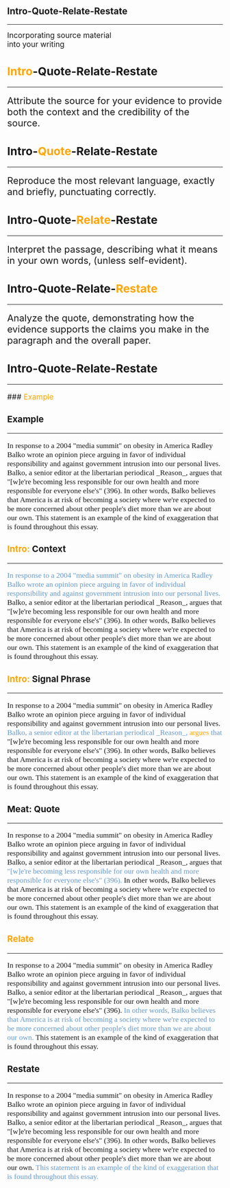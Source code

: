 ## Intro-Quote-Relate-Restate
<hr />
<div style="font-size: 125%;">Incorporating source material<br /> into your writing


## <span style="color: orange;">Intro</span>-Quote-Relate-Restate
<hr />
<div style="text-align: left; font-size: 125%;">Attribute the source for your evidence to provide both the context and the credibility of the source.</div>


## Intro-<span style="color: orange;">Quote</span>-Relate-Restate
<hr />
<div style="text-align: left; font-size: 125%;">Reproduce the most relevant language, exactly and briefly, punctuating correctly.</div>


## Intro-Quote-<span style="color: orange;">Relate</span>-Restate
<hr />
<div style="text-align: left; font-size: 125%;">Interpret the passage, describing what it means in your own words, (unless self-evident).</div>


## Intro-Quote-Relate-<span style="color: orange;">Restate</span>
<hr />
<div style="text-align: left; font-size: 125%;">Analyze the quote, demonstrating how the evidence supports the claims you make in the paragraph and the overall paper.</div>



## Intro-Quote-Relate-Restate
<hr />
### <span style="color: orange;">Example</span>


### Example
<hr />
<div style="text-align: left; font-family: Cambria, Serif; font-size: 100%; font-weight: normal;">In response to a 2004 "media summit" on obesity in America Radley Balko wrote an opinion piece arguing in favor of individual responsibility and against government intrusion into our personal lives. Balko, a senior editor at the libertarian periodical _Reason_, argues that "[w]e're becoming less responsible for our own health and more responsible for everyone else's" (396). In other words, Balko believes that America is at risk of becoming a society where we're expected to be more concerned about other people's diet more than we are about our own. This statement is an example of the kind of exaggeration that is found throughout this essay.</div>


### <span style="color: orange;">Intro:</span> Context
<hr />
<div style="text-align: left; font-family: Cambria, Serif; font-size: 100%; font-weight: normal;"><span style="color: #6699CC;">In response to a 2004 "media summit" on obesity in America Radley Balko wrote an opinion piece arguing in favor of individual responsibility and against government intrusion into our personal lives.</span> Balko, a senior editor at the libertarian periodical _Reason_, argues that "[w]e're becoming less responsible for our own health and more responsible for everyone else's" (396). In other words, Balko believes that America is at risk of becoming a society where we're expected to be more concerned about other people's diet more than we are about our own. This statement is an example of the kind of exaggeration that is found throughout this essay.</div>


### <span style="color: orange;">Intro:</span> Signal Phrase
<hr />
<div style="text-align: left; font-family: Cambria, Serif; font-size: 100%; font-weight: normal;">In response to a 2004 "media summit" on obesity in America Radley Balko wrote an opinion piece arguing in favor of individual responsibility and against government intrusion into our personal lives. <span style="color: #6699CC;">Balko, a senior editor at the libertarian periodical _Reason_, </span><span style="color: orange;">argues</span> <span style="color: #6699CC;">that</span> "[w]e're becoming less responsible for our own health and more responsible for everyone else's" (396). In other words, Balko believes that America is at risk of becoming a society where we're expected to be more concerned about other people's diet more than we are about our own. This statement is an example of the kind of exaggeration that is found throughout this essay.</div>


### Meat: Quote
<hr />
<div style="text-align: left; font-family: Cambria, Serif; font-size: 100%; font-weight: normal;">In response to a 2004 "media summit" on obesity in America Radley Balko wrote an opinion piece arguing in favor of individual responsibility and against government intrusion into our personal lives. Balko, a senior editor at the libertarian periodical _Reason_, argues that <span style="color: #6699CC;">"[w]e're becoming less responsible for our own health and more responsible for everyone else's" (396).</span> In other words, Balko believes that America is at risk of becoming a society where we're expected to be more concerned about other people's diet more than we are about our own. This statement is an example of the kind of exaggeration that is found throughout this essay.</div>


### <span style="color: orange;">Relate</span>
<hr />
<div style="text-align: left; font-family: Cambria, Serif; font-size: 100%; font-weight: normal;">In response to a 2004 "media summit" on obesity in America Radley Balko wrote an opinion piece arguing in favor of individual responsibility and against government intrusion into our personal lives. Balko, a senior editor at the libertarian periodical _Reason_, argues that "[w]e're becoming less responsible for our own health and more responsible for everyone else's" (396). <span style="color: #6699CC;">In other words, Balko believes that America is at risk of becoming a society where we're expected to be more concerned about other people's diet more than we are about our own.</span> This statement is an example of the kind of exaggeration that is found throughout this essay.</div>


### Restate
<hr />
<div style="text-align: left; font-family: Cambria, Serif; font-size: 100%; font-weight: normal;">In response to a 2004 "media summit" on obesity in America Radley Balko wrote an opinion piece arguing in favor of individual responsibility and against government intrusion into our personal lives. Balko, a senior editor at the libertarian periodical _Reason_, argues that "[w]e're becoming less responsible for our own health and more responsible for everyone else's" (396). In other words, Balko believes that America is at risk of becoming a society where we're expected to be more concerned about other people's diet more than we are about our own. <span style="color: #6699CC;">This statement is an example of the kind of exaggeration that is found throughout this essay.</span></div>
